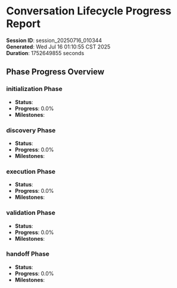 # Conversation Lifecycle Progress Report

**Session ID**: session_20250716_010344  
**Generated**: Wed Jul 16 01:10:55 CST 2025  
**Duration**: 1752649855 seconds

## Phase Progress Overview

### initialization Phase
- **Status**: 
- **Progress**: 0.0%
- **Milestones**:

### discovery Phase
- **Status**: 
- **Progress**: 0.0%
- **Milestones**:

### execution Phase
- **Status**: 
- **Progress**: 0.0%
- **Milestones**:

### validation Phase
- **Status**: 
- **Progress**: 0.0%
- **Milestones**:

### handoff Phase
- **Status**: 
- **Progress**: 0.0%
- **Milestones**:

